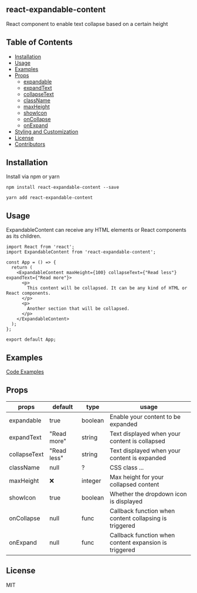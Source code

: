 ## react-expandable-content

React component to enable text collapse based on a certain height

## Table of Contents

- [Installation](#installation)
- [Usage](#usage)
- [Examples](#examples)
- [Props](#props)
  - [expandable](#expandable)
  - [expandText](#expandtext)
  - [collapseText](#collapsetext)
  - [className](#classname)
  - [maxHeight](#maxheight)
  - [showIcon](#showIcon)
  - [onCollapse](#oncollapse)
  - [onExpand](#onexpand)
- [Styling and Customization](#styling-and-customization)
- [License](#license)
- [Contributors](#contributors)

## Installation

Install via npm or yarn

```
npm install react-expandable-content --save

yarn add react-expandable-content
```

## Usage

ExpandableContent can receive any HTML elements or React components as its children.

```
import React from 'react';
import ExpandableContent from 'react-expandable-content';

const App = () => {
  return (
    <ExpandableContent maxHeight={100} collapseText={"Read less"} expandText={"Read more"}>
      <p>
        This content will be collapsed. It can be any kind of HTML or React components.
      </p>
      <p>
        Another section that will be collapsed.
      </p>
    </ExpandableContent>
  );
};

export default App;
```

## Examples

[Code Examples](https://github.com/Logora/react-expandable-content/blob/master/src/examples/default.js)

## Props

| props  	| default  	|  type 	| usage |
|---	|---	|---	|---  |
|  expandable	|  true 	| boolean 	| Enable your content to be expanded    |
|  expandText 	|  "Read more" 	|  string 	|  Text displayed when your content is collapsed    |
|  collapseText 	|   "Read less"	|  string 	| Text displayed when your content is expanded    |
|  className 	|   null	|  ? 	| CSS class ...    |
|  maxHeight 	|   :x:	|  integer 	| Max height for your collapsed content  |
|  showIcon 	|   true	|  boolean 	| Whether the dropdown icon is displayed    |
|  onCollapse 	|  null 	|  func 	| Callback function when content collapsing is triggered    |
|  onExpand 	|   null	|  func 	| Callback function when content expansion is triggered    |

## License

MIT